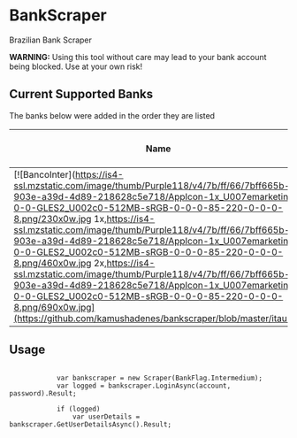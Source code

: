 # BankScraper
Brazilian Bank Scraper

**WARNING:** Using this tool without care may lead to your bank account being blocked. Use at your own risk!

## Current Supported Banks

The banks below were added in the order they are listed


| Name                                                                                                                                                                                          | Balance | Transaction Backlog in Days           | Additional Info                                                                                       | Method                               | Status |
| ---                                                                                                                                                                                           | ---     | ---                                   | ---                                                                                                   | ---                                  | ---    |
| [![BancoInter](https://is4-ssl.mzstatic.com/image/thumb/Purple118/v4/7b/ff/66/7bff665b-903e-a39d-4d89-218628c5e718/AppIcon-1x_U007emarketing-0-0-GLES2_U002c0-512MB-sRGB-0-0-0-85-220-0-0-0-8.png/230x0w.jpg 1x,https://is4-ssl.mzstatic.com/image/thumb/Purple118/v4/7b/ff/66/7bff665b-903e-a39d-4d89-218628c5e718/AppIcon-1x_U007emarketing-0-0-GLES2_U002c0-512MB-sRGB-0-0-0-85-220-0-0-0-8.png/460x0w.jpg 2x,https://is4-ssl.mzstatic.com/image/thumb/Purple118/v4/7b/ff/66/7bff665b-903e-a39d-4d89-218628c5e718/AppIcon-1x_U007emarketing-0-0-GLES2_U002c0-512MB-sRGB-0-0-0-85-220-0-0-0-8.png/690x0w.jpg](https://github.com/kamushadenes/bankscraper/blob/master/itau.py)                              | Yes     | 7, 15, 30, 60, 90                     | Account Number, Owner Name, Owner Balance,                  | Reversed Web API                  | OK     |


## Usage

<pre><code>
            var bankscraper = new Scraper(BankFlag.Intermedium);
            var logged = bankscraper.LoginAsync(account, password).Result;

            if (logged)
                var userDetails = bankscraper.GetUserDetailsAsync().Result;
</code></pre>